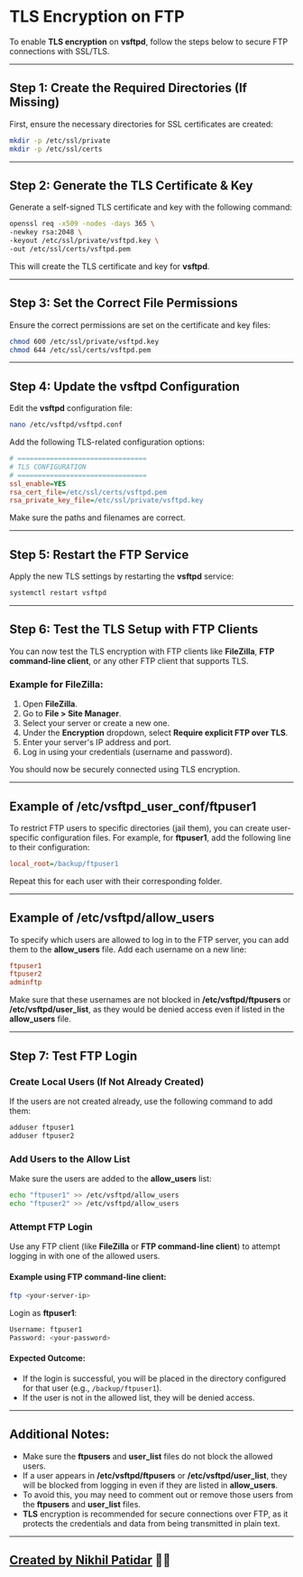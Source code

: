 
# TLS Encryption on FTP

To enable **TLS encryption** on **vsftpd**, follow the steps below to secure FTP connections with SSL/TLS.

---

## Step 1: Create the Required Directories (If Missing)

First, ensure the necessary directories for SSL certificates are created:

```bash
mkdir -p /etc/ssl/private
mkdir -p /etc/ssl/certs
```

---

## Step 2: Generate the TLS Certificate & Key

Generate a self-signed TLS certificate and key with the following command:

```bash
openssl req -x509 -nodes -days 365 \
-newkey rsa:2048 \
-keyout /etc/ssl/private/vsftpd.key \
-out /etc/ssl/certs/vsftpd.pem
```

This will create the TLS certificate and key for **vsftpd**.

---

## Step 3: Set the Correct File Permissions

Ensure the correct permissions are set on the certificate and key files:

```bash
chmod 600 /etc/ssl/private/vsftpd.key
chmod 644 /etc/ssl/certs/vsftpd.pem
```

---

## Step 4: Update the vsftpd Configuration

Edit the **vsftpd** configuration file:

```bash
nano /etc/vsftpd/vsftpd.conf
```

Add the following TLS-related configuration options:

```ini
# ================================
# TLS CONFIGURATION
# ================================
ssl_enable=YES
rsa_cert_file=/etc/ssl/certs/vsftpd.pem
rsa_private_key_file=/etc/ssl/private/vsftpd.key
```

Make sure the paths and filenames are correct.

---

## Step 5: Restart the FTP Service

Apply the new TLS settings by restarting the **vsftpd** service:

```bash
systemctl restart vsftpd
```

---

## Step 6: Test the TLS Setup with FTP Clients

You can now test the TLS encryption with FTP clients like **FileZilla**, **FTP command-line client**, or any other FTP client that supports TLS.

### Example for FileZilla:
1. Open **FileZilla**.
2. Go to **File > Site Manager**.
3. Select your server or create a new one.
4. Under the **Encryption** dropdown, select **Require explicit FTP over TLS**.
5. Enter your server's IP address and port.
6. Log in using your credentials (username and password).

You should now be securely connected using TLS encryption.

---

## Example of /etc/vsftpd_user_conf/ftpuser1

To restrict FTP users to specific directories (jail them), you can create user-specific configuration files. For example, for **ftpuser1**, add the following line to their configuration:

```ini
local_root=/backup/ftpuser1
```

Repeat this for each user with their corresponding folder.

---

## Example of /etc/vsftpd/allow_users

To specify which users are allowed to log in to the FTP server, you can add them to the **allow_users** file. Add each username on a new line:

```ini
ftpuser1
ftpuser2
adminftp
```

Make sure that these usernames are not blocked in **/etc/vsftpd/ftpusers** or **/etc/vsftpd/user_list**, as they would be denied access even if listed in the **allow_users** file.

---

## Step 7: Test FTP Login

### Create Local Users (If Not Already Created)

If the users are not created already, use the following command to add them:

```bash
adduser ftpuser1
adduser ftpuser2
```

### Add Users to the Allow List

Make sure the users are added to the **allow_users** list:

```bash
echo "ftpuser1" >> /etc/vsftpd/allow_users
echo "ftpuser2" >> /etc/vsftpd/allow_users
```

### Attempt FTP Login

Use any FTP client (like **FileZilla** or **FTP command-line client**) to attempt logging in with one of the allowed users.

#### Example using FTP command-line client:

```bash
ftp <your-server-ip>
```

Login as **ftpuser1**:

```bash
Username: ftpuser1
Password: <your-password>
```

#### Expected Outcome:

- If the login is successful, you will be placed in the directory configured for that user (e.g., `/backup/ftpuser1`).
- If the user is not in the allowed list, they will be denied access.

---

## Additional Notes:

- Make sure the **ftpusers** and **user_list** files do not block the allowed users.
- If a user appears in **/etc/vsftpd/ftpusers** or **/etc/vsftpd/user_list**, they will be blocked from logging in even if they are listed in **allow_users**.
- To avoid this, you may need to comment out or remove those users from the **ftpusers** and **user_list** files.
- **TLS** encryption is recommended for secure connections over FTP, as it protects the credentials and data from being transmitted in plain text.


---
[**Created by Nikhil Patidar**](https://github.com/nikhilpatidar01?new_signup=true) 🚀✨
---
